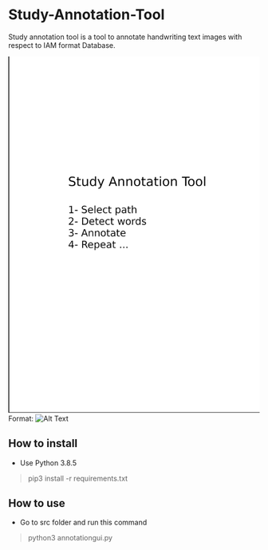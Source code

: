 # Study-Annotation-Tool
Study annotation tool is a tool to annotate handwriting text images with respect to IAM format Database. 

![GitHub Logo](/src/StudyAnnotateTool.jpg)
Format: ![Alt Text](url)


## How to install
* Use Python 3.8.5

 > pip3 install -r requirements.txt

## How to use
* Go to src folder and run this command

 > python3 annotationgui.py

